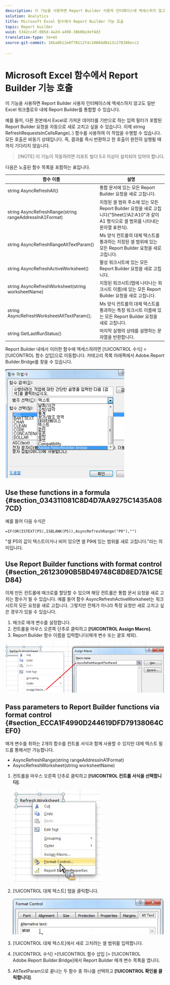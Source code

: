 ```yaml
---
description: 이 기능을 사용하면 Report Builder 사용자 인터페이스에 액세스하지 않고도 일반 Excel 워크플로우 내에 Report Builder를 통합할 수 있습니다.
solution: Analytics
title: Microsoft Excel 함수에서 Report Builder 기능 호출
topic: Report builder
uuid: 5342cc4f-085d-4a2d-a498-38b00a3ef4d3
translation-type: tm+mt
source-git-commit: 16ba0b12e0f70112f4c10804d0a13c278388ecc2

---
```



# Microsoft Excel 함수에서 Report Builder 기능 호출

이 기능을 사용하면 Report Builder 사용자 인터페이스에 액세스하지 않고도 일반 Excel 워크플로우 내에 Report Builder를 통합할 수 있습니다.

예를 들어, 다른 원본에서 Excel로 가져온 데이터를 기반으로 하는 입력 필터가 포함된 Report Builder 요청을 자동으로 새로 고치고 싶을 수 있습니다. 이제 string RefreshRequestsInCellsRange(..) 함수를 사용하여 이 작업을 수행할 수 있습니다. 모든 호출은 비동기 상태입니다. 즉, 결과를 즉시 반환하고 한 호출이 완전히 실행될 때까지 기다리지 않습니다.

> [!NOTE] 이 기능이 작동하려면 리포트 빌더 5.0 이상이 설치되어 있어야 합니다.

다음은 노출된 함수 목록을 포함하는 표입니다.

| 함수 이름 | 설명 |
|---|---|
| string AsyncRefreshAll() | 통합 문서에 있는 모든 Report Builder 요청을 새로 고칩니다. |
| string AsyncRefreshRange(string rangeAddressInA1Format) | 지정된 셀 범위 주소에 있는 모든 Report Builder 요청을 새로 고칩니다("Sheet1!A2:A10"과 같이 A1 형식으로 셀 범위를 나타내는 문자열 표현식). |
| string AsyncRefreshRangeAltTextParam() | Ms 양식 컨트롤의 대체 텍스트를 통과하는 지정된 셀 범위에 있는 모든 Report Builder 요청을 새로 고칩니다. |
| string AsyncRefreshActiveWorksheet() | 활성 워크시트에 있는 모든 Report Builder 요청을 새로 고칩니다. |
| string AsyncRefreshWorksheet(string worksheetName) | 지정된 워크시트(탭에 나타나는 워크시트 이름)에 있는 모든 Report Builder 요청을 새로 고칩니다. |
| string AsyncRefreshWorksheetAltTextParam(); | Ms 양식 컨트롤의 대체 텍스트를 통과하는 특정 워크시트 이름에 있는 모든 Report Builder 요청을 새로 고칩니다. |
| string GetLastRunStatus() | 마지막 실행의 상태를 설명하는 문자열을 반환합니다. |

Report Builder 내에서 이러한 함수에 액세스하려면 [!UICONTROL 수식] &gt; [!UICONTROL 함수 삽입]으로 이동합니다. 카테고리 목록 아래쪽에서 Adobe.Report Builder.Bridge를 찾을 수 있습니다.

![](assets/arb_functions.png)

## Use these functions in a formula {#section_034311081C8D4D7AA9275C1435A087CD}

예를 들어 다음 수식은

```
=IF(OR(ISTEXT(P5),ISBLANK(P5)),AsyncRefreshRange("P9"),"")
```

"셀 P5의 값이 텍스트이거나 비어 있으면 셀 P9에 있는 범위를 새로 고칩니다."라는 의미입니다.

## Use Report Builder functions with format control {#section_26123090B5BD49748C8D8ED7A1C5ED84}

이제 만든 컨트롤에 매크로를 할당할 수 있으며 해당 컨트롤은 통합 문서 요청을 새로 고치는 함수가 될 수 있습니다. 예를 들어 함수 AsyncRefreshActiveWorksheet는 워크시트의 모든 요청을 새로 고칩니다. 그렇지만 전체가 아니라 특정 요청만 새로 고치고 싶은 경우가 있을 수 있습니다.

1. 매크로 매개 변수를 설정합니다.
1. 컨트롤을 마우스 오른쪽 단추로 클릭하고 **[!UICONTROL Assign Macro]**.
1. Report Builder 함수 이름을 입력합니다(매개 변수 또는 괄호 제외).

![](assets/assign_macro.png)

## Pass parameters to Report Builder functions via format control {#section_ECCA1F4990D244619DFD79138064CEF0}

매개 변수를 취하는 2개의 함수를 컨트롤 서식과 함께 사용할 수 있지만 대체 텍스트 필드를 통해서만 가능합니다.

* AsyncRefreshRange(string rangeAddressInA1Format)
* AsyncRefreshWorksheet(string worksheetName)

1. 컨트롤을 마우스 오른쪽 단추로 클릭하고 **[!UICONTROL 컨트롤 서식을 선택합니다]**.

   ![](assets/format_control.png)

1. [!UICONTROL 대체 텍스트] 탭을 클릭합니다.

   ![](assets/alt_text.png)

1. [!UICONTROL 대체 텍스트]에서 새로 고치려는 셀 범위를 입력합니다.
1. [!UICONTROL 수식] &gt;[!UICONTROL  함수 삽입 ]&gt; [!UICONTROL Adobe.Report Builder.Bridge]에서 Report Builder 매개 변수 목록을 엽니다.

1. AltTextParam으로 끝나는 두 함수 중 하나를 선택하고 **[!UICONTROL 확인을 클릭합니다]**.

